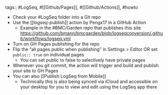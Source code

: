 tags:: #LogSeq, #[[Github/Pages]], #[[Github/Actions]], #howto

- Check your #LogSeq folder into a Git repo
- Use the [[logseq-publish]] action by Pengx17 in a GitHub Action
	- Example in the #BMC/Garden repo that publishes this site https://github.com/bmann/bmcgarden/blob/logseqconversion/.github/workflows/logseq.yml
- Turn on GH Pages publishing for the repo
- Flip the “all pages public when publishing” in Settings > Editor OR set `public:: true` on individual pages
	- You can set public to false to selectively have private pages
- Whenever you git commit, the action will trigger and build and publish your site to GH Pages
- You can also [[Publish LogSeq from Mobile]]
	- Technically this is also being synced via iCloud and accessible on your desktop for you to view and edit using the LogSeq app there